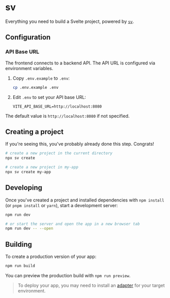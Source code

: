 # sv

Everything you need to build a Svelte project, powered by [`sv`](https://github.com/sveltejs/cli).

## Configuration

### API Base URL

The frontend connects to a backend API. The API URL is configured via environment variables.

1. Copy `.env.example` to `.env`:
   ```sh
   cp .env.example .env
   ```

2. Edit `.env` to set your API base URL:
   ```env
   VITE_API_BASE_URL=http://localhost:8080
   ```

The default value is `http://localhost:8080` if not specified.

## Creating a project

If you're seeing this, you've probably already done this step. Congrats!

```sh
# create a new project in the current directory
npx sv create

# create a new project in my-app
npx sv create my-app
```

## Developing

Once you've created a project and installed dependencies with `npm install` (or `pnpm install` or `yarn`), start a development server:

```sh
npm run dev

# or start the server and open the app in a new browser tab
npm run dev -- --open
```

## Building

To create a production version of your app:

```sh
npm run build
```

You can preview the production build with `npm run preview`.

> To deploy your app, you may need to install an [adapter](https://svelte.dev/docs/kit/adapters) for your target environment.

